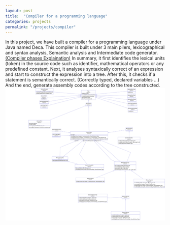 ```yaml
---
layout: post
title:  "Compiler for a programming language"
categories: projects
permalink: "/projects/compiler"
---
```


In this project, we have built a compiler for a programming language under Java named Deca. This compiler is built under 3 main pilers, lexicographical and syntax analysis, Semantic analysis and Intermediate code generator. <a href="https://www.guru99.com/compiler-design-phases-of-compiler.html#"> (Compiler phases Explaination)</a> In summary, it first identifies the lexical units (token) in the source code such as identifier, mathematical operators or any predefined constant. Next, it analyses syntaxically correct of an expression and start to construct the expression into a tree. After this, it checks if a statement is semantically correct. (Correctly typed, declared variables ...) And the end, generate assembly codes according to the tree constructed.
![image tooltip here](/assets/images/compiler_classes_design.png)



